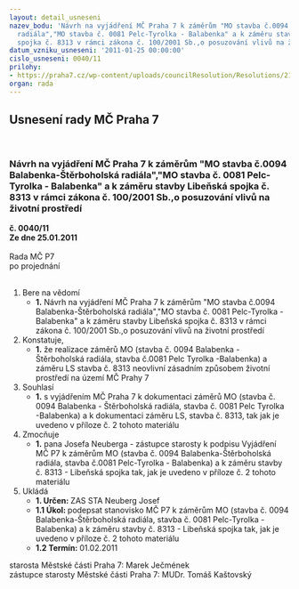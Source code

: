 ```yaml
---
layout: detail_usneseni
nazev_bodu: 'Návrh na vyjádření MČ Praha 7 k záměrům "MO stavba č.0094 Balabenka-Štěrboholská
  radiála","MO stavba č. 0081 Pelc-Tyrolka - Balabenka" a k záměru stavby Libeňská
  spojka č. 8313 v rámci zákona č. 100/2001 Sb.,o posuzování vlivů na životní prostředí  '
datum_vzniku_usneseni: '2011-01-25 00:00:00'
cislo_usneseni: 0040/11
prilohy:
- https://praha7.cz/wp-content/uploads/councilResolution/Resolutions/21985/5-11-eia__mo_vyj%c3%a1d%c5%99en%c3%ad.doc
organ: rada
---
```

<div id="ucUsn_pList" class="usn">
	<span><h2>Usnesení rady MČ Praha 7 </h2>
<br></span><div class="standBody">
<span><h3>Návrh na vyjádření MČ Praha 7 k záměrům "MO stavba č.0094 Balabenka-Štěrboholská radiála","MO stavba č. 0081 Pelc-Tyrolka - Balabenka" a k záměru stavby Libeňská spojka č. 8313 v rámci zákona č. 100/2001 Sb.,o posuzování vlivů na životní prostředí  </h3></span><div class="center">
		<strong>č. 0040/11</strong><br>
	</div>
<div class="center">
		<strong>Ze dne 25.01.2011</strong><br><br>
	</div>Rada MČ P7<br> po projednání<br><br><ol>
<li>Bere na vědomí<ul><li>
<strong>1.</strong> Návrh na vyjádření MČ Praha 7 k záměrům "MO stavba č.0094 Balabenka-Štěrboholská radiála","MO stavba č. 0081 Pelc-Tyrolka - Balabenka" a k záměru stavby Libeňská spojka č. 8313 v rámci zákona č. 100/2001 Sb.,o posuzování vlivů na životní prostředí </li></ul>
</li>
<li>Konstatuje,<ul><li>
<strong>1.</strong> že realizace  záměrů MO (stavba č. 0094 Balabenka - Štěrboholská radiála, stavba č.0081 Pelc Tyrolka -Balabenka) a  záměru LS stavba č. 8313 neovlivní zásadním způsobem životní prostředí na území MČ Prahy 7 </li></ul>
</li>
<li>Souhlasí<ul><li>
<strong>1.</strong> s vyjádřením MČ Praha 7 k dokumentaci záměrů MO (stavba č. 0094 Balabenka - Štěrboholská radiála, stavba č. 0081 Pelc Tyrolka -Balabenka) a k dokumentaci záměru LS, stavba č. 8313, tak jak je uvedeno v příloze č. 2 tohoto materiálu </li></ul>
</li>
<li>Zmocňuje<ul><li>
<strong>1.</strong> pana Josefa Neuberga - zástupce starosty k podpisu Vyjádření MČ P7 k záměrům MO (stavba č. 0094 Balabenka-Štěrboholská radiála, stavba č.0081 Pelc-Tyrolka - Balabenka) a k záměru stavby č. 8313 - Libeňská spojka  tak, jak je uvedeno v příloze č. 2 tohoto materiálu </li></ul>
</li>
<li>Ukládá<ul>
<li>
<strong>1. Určen: </strong>ZAS STA Neuberg Josef</li>
<li>
<strong>1.1 Úkol: </strong>podepsat stanovisko MČ P7 k záměrům MO (stavba č. 0094 Balabenka-Štěrboholská radiála, stavba č. 0081 Pelc-Tyrolka - Balabenka) a k záměru stavby  č. 8313 - Libeňská spojka  tak, jak je uvedeno v příloze č. 2 tohoto materiálu  </li>
<li>
<strong>1.2 Termín: </strong>01.02.2011</li>
</ul>
</li>
</ol>starosta Městské části Praha 7: Marek Ječmének<br>zástupce starosty Městské části Praha 7: MUDr. Tomáš Kaštovský 
</div>
</div>